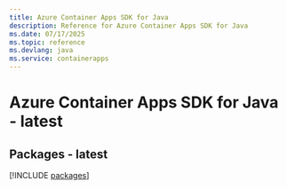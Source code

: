 ```yaml
---
title: Azure Container Apps SDK for Java
description: Reference for Azure Container Apps SDK for Java
ms.date: 07/17/2025
ms.topic: reference
ms.devlang: java
ms.service: containerapps
---
```

# Azure Container Apps SDK for Java - latest
## Packages - latest
[!INCLUDE [packages](container-apps-index.md)]
